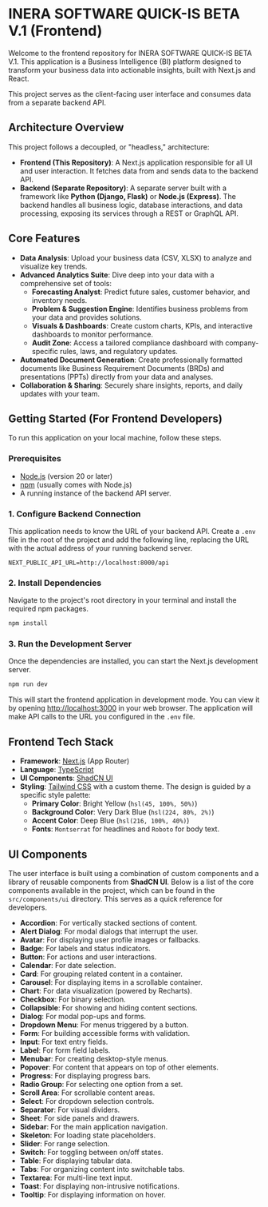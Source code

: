 # INERA SOFTWARE QUICK-IS BETA V.1 (Frontend)

Welcome to the frontend repository for INERA SOFTWARE QUICK-IS BETA V.1. This application is a Business Intelligence (BI) platform designed to transform your business data into actionable insights, built with Next.js and React.

This project serves as the client-facing user interface and consumes data from a separate backend API.

## Architecture Overview

This project follows a decoupled, or "headless," architecture:

-   **Frontend (This Repository)**: A Next.js application responsible for all UI and user interaction. It fetches data from and sends data to the backend API.
-   **Backend (Separate Repository)**: A separate server built with a framework like **Python (Django, Flask)** or **Node.js (Express)**. The backend handles all business logic, database interactions, and data processing, exposing its services through a REST or GraphQL API.


## Core Features

-   **Data Analysis**: Upload your business data (CSV, XLSX) to analyze and visualize key trends.
-   **Advanced Analytics Suite**: Dive deep into your data with a comprehensive set of tools:
    -   **Forecasting Analyst**: Predict future sales, customer behavior, and inventory needs.
    -   **Problem & Suggestion Engine**: Identifies business problems from your data and provides solutions.
    -   **Visuals & Dashboards**: Create custom charts, KPIs, and interactive dashboards to monitor performance.
    -   **Audit Zone**: Access a tailored compliance dashboard with company-specific rules, laws, and regulatory updates.
-   **Automated Document Generation**: Create professionally formatted documents like Business Requirement Documents (BRDs) and presentations (PPTs) directly from your data and analyses.
-   **Collaboration & Sharing**: Securely share insights, reports, and daily updates with your team.

## Getting Started (For Frontend Developers)

To run this application on your local machine, follow these steps.

### Prerequisites

-   [Node.js](https://nodejs.org/) (version 20 or later)
-   [npm](https://www.npmjs.com/) (usually comes with Node.js)
-   A running instance of the backend API server.

### 1. Configure Backend Connection

This application needs to know the URL of your backend API. Create a `.env` file in the root of the project and add the following line, replacing the URL with the actual address of your running backend server.

```
NEXT_PUBLIC_API_URL=http://localhost:8000/api
```

### 2. Install Dependencies

Navigate to the project's root directory in your terminal and install the required npm packages.

```bash
npm install
```

### 3. Run the Development Server

Once the dependencies are installed, you can start the Next.js development server.

```bash
npm run dev
```

This will start the frontend application in development mode. You can view it by opening [http://localhost:3000](http://localhost:3000) in your web browser. The application will make API calls to the URL you configured in the `.env` file.

## Frontend Tech Stack

-   **Framework**: [Next.js](https://nextjs.org/) (App Router)
-   **Language**: [TypeScript](https://www.typescriptlang.org/)
-   **UI Components**: [ShadCN UI](https://ui.shadcn.com/)
-   **Styling**: [Tailwind CSS](https://tailwindcss.com/) with a custom theme. The design is guided by a specific style palette:
    -   **Primary Color**: Bright Yellow (`hsl(45, 100%, 50%)`)
    -   **Background Color**: Very Dark Blue (`hsl(224, 80%, 2%)`)
    -   **Accent Color**: Deep Blue (`hsl(216, 100%, 40%)`)
    -   **Fonts**: `Montserrat` for headlines and `Roboto` for body text.

## UI Components

The user interface is built using a combination of custom components and a library of reusable components from **ShadCN UI**. Below is a list of the core components available in the project, which can be found in the `src/components/ui` directory. This serves as a quick reference for developers.

-   **Accordion**: For vertically stacked sections of content.
-   **Alert Dialog**: For modal dialogs that interrupt the user.
-   **Avatar**: For displaying user profile images or fallbacks.
-   **Badge**: For labels and status indicators.
-   **Button**: For actions and user interactions.
-   **Calendar**: For date selection.
-   **Card**: For grouping related content in a container.
-   **Carousel**: For displaying items in a scrollable container.
-   **Chart**: For data visualization (powered by Recharts).
-   **Checkbox**: For binary selection.
-   **Collapsible**: For showing and hiding content sections.
-   **Dialog**: For modal pop-ups and forms.
-   **Dropdown Menu**: For menus triggered by a button.
-   **Form**: For building accessible forms with validation.
-   **Input**: For text entry fields.
-   **Label**: For form field labels.
-   **Menubar**: For creating desktop-style menus.
-   **Popover**: For content that appears on top of other elements.
-   **Progress**: For displaying progress bars.
-   **Radio Group**: For selecting one option from a set.
-   **Scroll Area**: For scrollable content areas.
-   **Select**: For dropdown selection controls.
-   **Separator**: For visual dividers.
-   **Sheet**: For side panels and drawers.
-   **Sidebar**: For the main application navigation.
-   **Skeleton**: For loading state placeholders.
-   **Slider**: For range selection.
-   **Switch**: For toggling between on/off states.
-   **Table**: For displaying tabular data.
-   **Tabs**: For organizing content into switchable tabs.
-   **Textarea**: For multi-line text input.
-   **Toast**: For displaying non-intrusive notifications.
-   **Tooltip**: For displaying information on hover.
